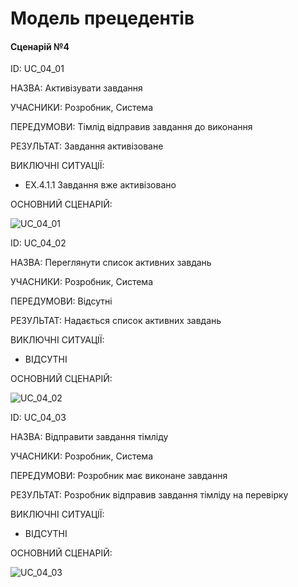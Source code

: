 # Модель прецедентів

#### Сценарій №4

ID: UC_04_01

НАЗВА: Активізувати завдання

УЧАСНИКИ: Розробник, Система

ПЕРЕДУМОВИ: Тімлід відправив завдання до виконання

РЕЗУЛЬТАТ: Завдання активізоване

ВИКЛЮЧНІ СИТУАЦІЇ:

  - EX.4.1.1 Завдання вже активізовано
  
ОСНОВНИЙ СЦЕНАРІЙ:

![UC_04_01](http://www.plantuml.com/plantuml/proxy?cache=no&src=https://raw.githubusercontent.com/VitaliiZZzz/project_managment_system/master/src/uml/UC_04_01)
 
ID: UC_04_02

НАЗВА: Переглянути список активних завдань

УЧАСНИКИ: Розробник, Система

ПЕРЕДУМОВИ: Відсутні

РЕЗУЛЬТАТ: Надається список активних завдань

ВИКЛЮЧНІ СИТУАЦІЇ:
  - ВІДСУТНІ
  
ОСНОВНИЙ СЦЕНАРІЙ:
 
 ![UC_04_02](http://www.plantuml.com/plantuml/proxy?cache=no&src=https://raw.githubusercontent.com/VitaliiZZzz/project_managment_system/master/src/uml/UC_04_02)
 
ID: UC_04_03

НАЗВА: Відправити завдання тімліду

УЧАСНИКИ: Розробник, Система

ПЕРЕДУМОВИ: Розробник має виконане завдання

РЕЗУЛЬТАТ: Розробник відправив завдання тімліду на перевірку

ВИКЛЮЧНІ СИТУАЦІЇ:
  - ВІДСУТНІ
  
ОСНОВНИЙ СЦЕНАРІЙ:
 
 ![UC_04_03](http://www.plantuml.com/plantuml/proxy?cache=no&src=https://raw.githubusercontent.com/VitaliiZZzz/project_managment_system/master/src/uml/UC_04_03)
 

